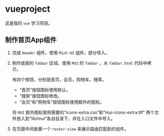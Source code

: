 # vueproject

这是我的 `vue` 学习项目。

## 制作首页App组件

1. 完成 `Header` 组件，使用 `Mint-UI` 组件，部分导入。

2. 制作底部的 `Tabbar` 区域，使用 `MUI` 的 `Tabbar` ，从 `Tabbar.html` 代码中拷贝。

    有四个按钮，分别是首页，会员，购物车，搜索。
    
    - “首页”按钮图标使用默认。
    - “搜索”按钮图标修改。
    - “会员”和“购物车”按钮图标使用额外的图标。
    
    将 `MUI` 额外图标案例需要的“icons-extra.css”和“mui-icons-extra.ttf” 两个文件放入到“lib/mui”各自目录下，并在入口文件中导入。

3. 在页面中间放置一个 `router-view` 来展示路由匹配到的组件。

